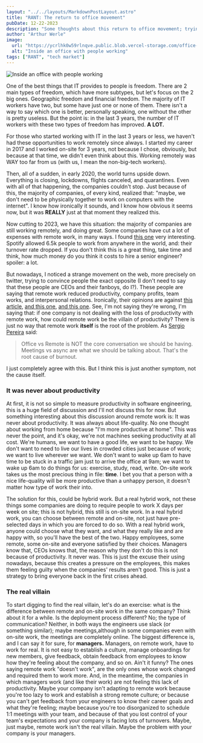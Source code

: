 ```yaml
---
layout: "../../layouts/MarkdownPostLayout.astro"
title: "RANT: The return to office movement"
pubDate: 12-22-2023
description: "Some thoughts about this return to office movement; trying to understand its reasons, leaders and its consequences."
author: "Arthur Werle"
image:
  url: "https://ycrlhk0w59rlnqve.public.blob.vercel-storage.com/office-EP8hOFSinf5nx8mGkH4oRIa12vSQ1u.jpg"
  alt: "Inside an office with people working"
tags: ["RANT", "tech market"]
---
```


![Inside an office with people working](https://ycrlhk0w59rlnqve.public.blob.vercel-storage.com/office-EP8hOFSinf5nx8mGkH4oRIa12vSQ1u.jpg "Inside an office with people working")

One of the best things that IT provides to people is freedom. There are 2 main types of freedom, which have more subtypes, but let's focus on the 2 big ones. Geographic freedom and financial freedom. The majority of IT workers have two, but some have just one or none of them. There isn't a way to say which one is better, personally speaking, one without the other is pretty useless. But the point is: in the last 3 years, the number of IT workers with these two types of freedom has improved. **A LOT.**

For those who started working with IT in the last 3 years or less, we haven't had these opportunities to work remotely since always. I started my career in 2017 and I worked on-site for 3 years, not because I chose, obviously, but because at that time, we didn't even think about this. Working remotely was WAY too far from us (with us, I mean the non-big-tech workers).

Then, all of a sudden, in early 2020, the world turns upside down. Everything is closing, lockdowns, flights canceled, and quarantines. Even with all of that happening, the companies couldn't stop. Just because of this, the majority of companies, of every kind, realized that: "maybe, we don't need to be physically together to work on computers with the internet". I know how ironically it sounds, and I know how obvious it seems now, but it was **REALLY** just at that moment they realized this.

Now cutting to 2023, we have this situation: the majority of companies are still working remotely, and doing great. Some companies have cut a lot of expenses with remote work, in many ways. I found [this one](https://fortune.com/2022/08/02/spotify-allowed-6500-employees-work-from-anywhere-in-world-turnover-rate-dropped-remote-work/) very interesting. Spotify allowed 6.5k people to work from anywhere in the world, and: their turnover rate dropped. If you don't think this is a great thing, take time and think, how much money do you think it costs to hire a senior engineer? spoiler: a lot.

But nowadays, I noticed a strange movement on the web, more precisely on twitter, trying to convince people the exact opposite (I don't need to say that these people are CEOs and their fanboys, do I?). These people are saying that remote work reduced productivity, company profits, team works, and interpersonal relations. Ironically, their opinions are against [this article](https://www.apollotechnical.com/working-from-home-productivity-statistics/#:~:text=On%20average%2C%20those%20who%20work,hours%2C%20and%20get%20more%20done.), [and this one](https://www.businessnewsdaily.com/15259-working-from-home-more-productive.html), [and this one](https://www.vox.com/recode/2022/9/22/23360887/remote-work-productivity-theater-back-to-office). See, I'm not saying they're wrong, I'm saying that: if one company is not dealing with the loss of productivity with remote work, how could remote work be the villain of productivity? There is just no way that remote work **itself** is the root of the problem. As [Sergio Pereira](https://twitter.com/SergioRocks) said:

> Office vs Remote is NOT the core conversation we should be having. Meetings vs async are what we should be talking about. That's the root cause of burnout.

I just completely agree with this. But I think this is just another symptom, not the cause itself.

### It was never about productivity

At first, it is not so simple to measure productivity in software engineering, this is a huge field of discussion and I'll not discuss this for now. But something interesting about this discussion around remote work is: It was never about productivity. It was always about life-quality. No one thought about working from home because "I'm more productive at home". This was never the point, and it's okay, we're not machines seeking productivity at all cost. We're humans, we want to have a good life, we want to be happy. We don't want to need to live our lives in crowded cities just because of work; we want to live wherever we want. We don't want to wake up 6am to have time to be stuck in a traffic jam just to arrive the office at 9am; we want to wake up 6am to do things for us: exercise, study, read, write. On-site work takes us the most precious thing in file: **time**. I bet you that a person with a nice life-quality will be more productive than a unhappy person, it doesn't matter how type of work their into.

The solution for this, could be hybrid work. But a real hybrid work, not these things some companies are doing to require people to work X days per week on site; this is not hybrid, this still is on-site work. In a real hybrid work, you can choose between remote and on-site, not just have pre-selected days in which you are forced to do so. With a real hybrid work, anyone could choose what they want, and what they really like and are happy with, so you'll have the best of the two. Happy employees, some remote, some on-site and everyone satisfied by their choices. Managers know that, CEOs knows that, the reason why they don't do this is not because of productivity. It never was. This is just the excuse their using nowadays, because this creates a pressure on the employees, this makes them feeling guilty when the companies' results aren't good. This is just a strategy to bring everyone back in the first crises ahead.

### The real villain

To start digging to find the real villain, let's do an exercise: what is the difference between remote and on-site work in the same company? Think about it for a while. Is the deployment process different? No; the type of communication? Neither, in both ways the engineers use slack (or something similar); maybe meetings,although in some companies even with on-site work, the meetings are completely online. The biggest difference is, and I can say it for sure, for **managers.** Managers, on remote work, have to work for real. It is not easy to establish a culture, manage onboardings for new members, give feedback, obtain feedback from employees to know how they're
feeling about the company, and so on. Ain't it funny? The ones saying remote work "doesn't work", are the only ones whose work changed and required them to work more. And, in the meantime, the companies in which managers work (and like their work) are not feeling this lack of productivity. Maybe your company isn't adapting to remote work because you're too lazy to work and establish a strong remote culture; or because you can't get feedback from your engineers to know their career goals and what they're feeling; maybe because you're too disorganized to schedule 1:1 meetings with your team, and because of that you lost control of your team's expectations and your company is facing lots of turnovers.
Maybe, just maybe, remote work isn't the real villain. Maybe the problem with your company is your managers.
